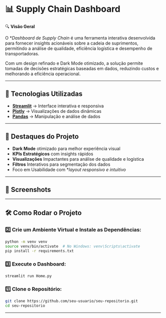 # 📊 Supply Chain Dashboard  

🔍 **Visão Geral**  

O **Dashboard de Supply Chain* é uma ferramenta interativa desenvolvida para fornecer insights acionáveis sobre a cadeia de suprimentos, permitindo a análise de qualidade, eficiência logística e desempenho de transportadoras.

Com um design refinado e Dark Mode otimizado, a solução permite tomadas de decisões estratégicas baseadas em dados, reduzindo custos e melhorando a eficiência operacional.

---

## 🚀 Tecnologias Utilizadas  

- **[Streamlit](https://streamlit.io/)** → Interface interativa e responsiva  
- **[Plotly](https://plotly.com/python/)** → Visualizações de dados dinâmicas  
- **[Pandas](https://pandas.pydata.org/)** → Manipulação e análise de dados  

---

## 🎯 Destaques do Projeto  

-  **Dark Mode** otimizado para melhor experiência visual
-  **KPIs Estratégicos** com insights rápidos
-  **Visualizações** Impactantes para análise de qualidade e logística
-  **Filtros** Interativos para segmentação dos dados
-  Foco em Usabilidade com **layout responsivo e intuitivo*

---

## 📸 Screenshots  

 

---

## 🛠 Como Rodar o Projeto  

### **2️⃣ Crie um Ambiente Virtual e Instale as Dependências:**  
```bash
python -m venv venv
source venv/bin/activate  # No Windows: venv\Scripts\activate
pip install -r requirements.txt
```

### **3️⃣ Execute o Dashboard:**  
```bash
streamlit run Home.py
```

### **1️⃣ Clone o Repositório:**  
```bash
git clone https://github.com/seu-usuario/seu-repositorio.git
cd seu-repositorio
```

---
